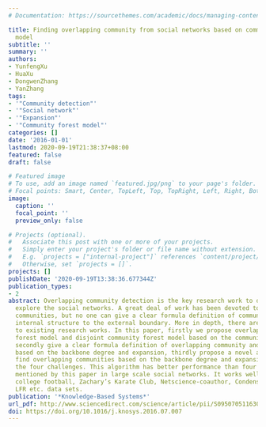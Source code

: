 ```yaml
---
# Documentation: https://sourcethemes.com/academic/docs/managing-content/

title: Finding overlapping community from social networks based on community forest
  model
subtitle: ''
summary: ''
authors:
- YunfengXu
- HuaXu
- DongwenZhang
- YanZhang
tags:
- '"Community detection"'
- '"Social network"'
- '"Expansion"'
- '"Community forest model"'
categories: []
date: '2016-01-01'
lastmod: 2020-09-19T21:38:37+08:00
featured: false
draft: false

# Featured image
# To use, add an image named `featured.jpg/png` to your page's folder.
# Focal points: Smart, Center, TopLeft, Top, TopRight, Left, Right, BottomLeft, Bottom, BottomRight.
image:
  caption: ''
  focal_point: ''
  preview_only: false

# Projects (optional).
#   Associate this post with one or more of your projects.
#   Simply enter your project's folder or file name without extension.
#   E.g. `projects = ["internal-project"]` references `content/project/deep-learning/index.md`.
#   Otherwise, set `projects = []`.
projects: []
publishDate: '2020-09-19T13:38:36.677344Z'
publication_types:
- 2
abstract: Overlapping community detection is the key research work to discover and
  explore the social networks. A great deal of work has been devoted to detect overlapping
  communities, but no one can give a clear formula definition of community from the
  internal structure to the external boundary. More in depth, there are four challenges
  to existing research works. In this paper, firstly we propose overlapping community
  forest model and disjoint community forest model based on the community forest model,
  secondly give a clear formula definition of overlapping community and disjoint community
  based on the backbone degree and expansion, thirdly propose a novel algorithm to
  find overlapping communities based on the backbone degree and expansion to resolve
  the four challenges. This algorithm has better performance than four related algorithms
  mentioned by this paper in large scale social networks. It works well on American
  college football, Zachary’s Karate Club, Netscience-coauthor, Condensed matter collaborations,
  LFR etc. data sets.
publication: '*Knowledge-Based Systems*'
url_pdf: http://www.sciencedirect.com/science/article/pii/S0950705116302118
doi: https://doi.org/10.1016/j.knosys.2016.07.007
---
```

